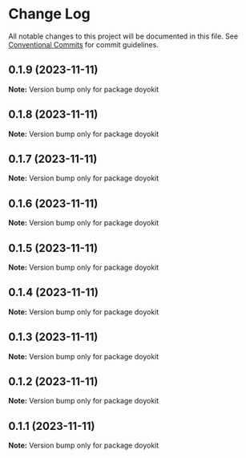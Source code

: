 # Change Log

All notable changes to this project will be documented in this file.
See [Conventional Commits](https://conventionalcommits.org) for commit guidelines.

## 0.1.9 (2023-11-11)

**Note:** Version bump only for package doyokit





## 0.1.8 (2023-11-11)

**Note:** Version bump only for package doyokit





## 0.1.7 (2023-11-11)

**Note:** Version bump only for package doyokit





## 0.1.6 (2023-11-11)

**Note:** Version bump only for package doyokit





## 0.1.5 (2023-11-11)

**Note:** Version bump only for package doyokit





## 0.1.4 (2023-11-11)

**Note:** Version bump only for package doyokit





## 0.1.3 (2023-11-11)

**Note:** Version bump only for package doyokit





## 0.1.2 (2023-11-11)

**Note:** Version bump only for package doyokit





## 0.1.1 (2023-11-11)

**Note:** Version bump only for package doyokit
